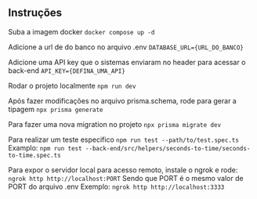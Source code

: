 ## Instruções

Suba a imagem docker
`docker compose up -d`

Adicione a url de do banco no arquivo .env
`DATABASE_URL={URL_DO_BANCO}`

Adicione uma API key que o sistemas enviaram no header para acessar o back-end
`API_KEY={DEFINA_UMA_API}`

Rodar o projeto localmente
`npm run dev`

Após fazer modificações no arquivo prisma.schema, rode para gerar a tipagem
`npx prisma generate`

Para fazer uma nova migration no projeto
`npx prisma migrate dev`

Para realizar um teste especifico
`npm run test --path/to/test.spec.ts`
Examplo:
`npm run test --back-end/src/helpers/seconds-to-time/seconds-to-time.spec.ts`

Para expor o servidor local para acesso remoto, instale o ngrok e rode:
`ngrok http http://localhost:PORT`
Sendo que PORT é o mesmo valor de PORT do arquivo .env
Exemplo:
`ngrok http http://localhost:3333`
